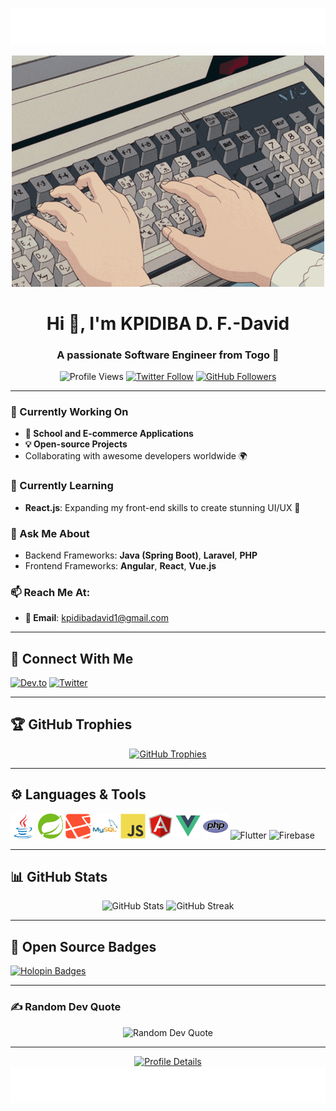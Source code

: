 ![header](./images/header.svg)
<div align="center">
<img title="" src="./gifs/main.gif" alt="MasterHead" data-align="center">
</div>
<h1 align="center">Hi 👋, I'm KPIDIBA D. F.-David</h1>
<h3 align="center">A passionate Software Engineer from Togo 🚀</h3>

<div align="center">
  <img src="https://komarev.com/ghpvc/?username=kpidiba&style=flat-square&color=blue" alt="Profile Views" />
  <a href="https://twitter.com/fkpidiba"><img src="https://img.shields.io/twitter/follow/fkpidiba?logo=twitter&style=for-the-badge" alt="Twitter Follow" /></a>
  <a href="https://github.com/kpidiba"><img src="https://img.shields.io/github/followers/kpidiba?style=for-the-badge" alt="GitHub Followers" /></a>
</div>

---

### 🔭 Currently Working On

- **🌟 School and E-commerce Applications**
- **💡 Open-source Projects**  
- Collaborating with awesome developers worldwide 🌍  

### 🌱 Currently Learning

- **React.js**: Expanding my front-end skills to create stunning UI/UX 🚀  

### 💬 Ask Me About

- Backend Frameworks: **Java (Spring Boot)**, **Laravel**, **PHP**  
- Frontend Frameworks: **Angular**, **React**, **Vue.js**  

### 📫 Reach Me At:

- **📧 Email**: kpidibadavid1@gmail.com  

---

## 📱 Connect With Me

<p align="left">
  <a href="https://dev.to/dprogrammer" target="_blank"><img src="https://raw.githubusercontent.com/rahuldkjain/github-profile-readme-generator/master/src/images/icons/Social/devto.svg" alt="Dev.to" height="40" /></a>
  <a href="https://twitter.com/fkpidiba" target="_blank"><img src="https://raw.githubusercontent.com/rahuldkjain/github-profile-readme-generator/master/src/images/icons/Social/twitter.svg" alt="Twitter" height="40" /></a>
</p>

---

## 🏆 GitHub Trophies

<p align="center">
  <a href="https://github.com/ryo-ma/github-profile-trophy"><img src="https://github-profile-trophy.vercel.app/?username=kpidiba&theme=radical&row=1&column=7" alt="GitHub Trophies" /></a>
</p>

---

## ⚙️ Languages & Tools

<p>
  <img src="https://raw.githubusercontent.com/devicons/devicon/master/icons/java/java-original.svg" alt="Java" width="40" height="40" />
  <img src="https://raw.githubusercontent.com/devicons/devicon/master/icons/spring/spring-original.svg" alt="Spring" width="40" height="40" />
  <img src="https://raw.githubusercontent.com/devicons/devicon/master/icons/laravel/laravel-plain.svg" alt="Laravel" width="40" height="40" />
  <img src="https://raw.githubusercontent.com/devicons/devicon/master/icons/mysql/mysql-original-wordmark.svg" alt="MySQL" width="40" height="40" />
  <img src="https://raw.githubusercontent.com/devicons/devicon/master/icons/javascript/javascript-original.svg" alt="JavaScript" width="40" height="40" />
  <img src="https://raw.githubusercontent.com/devicons/devicon/master/icons/angularjs/angularjs-original.svg" alt="Angular" width="40" height="40" />
  <img src="https://raw.githubusercontent.com/devicons/devicon/master/icons/vuejs/vuejs-original.svg" alt="Vue.js" width="40" height="40" />
  <img src="https://raw.githubusercontent.com/devicons/devicon/master/icons/php/php-original.svg" alt="PHP" width="40" height="40" />
  <img src="https://cdn.jsdelivr.net/gh/devicons/devicon/icons/flutter/flutter-original.svg" alt="Flutter" width="40" height="40" />
  <img src="https://cdn.jsdelivr.net/gh/devicons/devicon/icons/firebase/firebase-plain.svg" alt="Firebase" width="40" height="40" />
</p>

---

## 📊 GitHub Stats

<div align="center">
  <img src="https://github-readme-stats.vercel.app/api?username=kpidiba&show_icons=true&theme=tokyonight" alt="GitHub Stats" width="500" />
  <img src="https://github-readme-streak-stats.herokuapp.com/?user=kpidiba&theme=tokyonight" alt="GitHub Streak" width="500" />
</div>

---

## 🌟 Open Source Badges

<a href="https://www.holopin.io/@kpidiba">
  <img src="https://holopin.me/kpidiba" alt="Holopin Badges" />
</a>

---

### ✍️ Random Dev Quote

<div align="center">
  <img src="https://quotes-github-readme.vercel.app/api?type=vertical&theme=radical" alt="Random Dev Quote" />
</div>

---

<div align="center">
  <a href="https://github.com/kpidiba"><img src="https://github-profile-summary-cards.vercel.app/api/cards/profile-details?username=kpidiba&theme=tokyonight" alt="Profile Details" /></a>
</div>

<img title="" src="./images/footer.svg" alt="">
